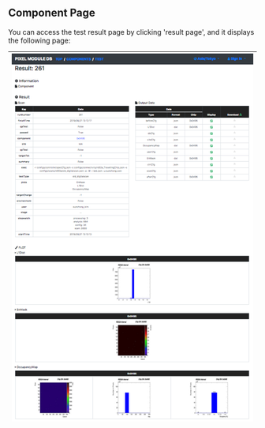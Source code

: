 ## Component Page

You can access the test result page by clicking 'result page', and it displays the following page:

|![Viewer Result Page](../images/viewer/result.png)|
|:-:|
